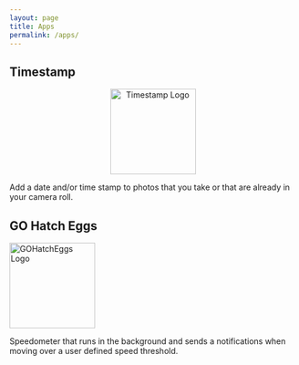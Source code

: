 ```yaml
---
layout: page
title: Apps
permalink: /apps/
---
```


## Timestamp

<p align="center">
<a href="https://marcoc88.github.io/timestamp-landing-page/">
<img src="{{ site.baseurl }}/images/timestamplogo.png" alt="Timestamp Logo" align="center" width="150" height="150"/>
</a>
</p>

Add a date and/or time stamp to photos that you take or that are already in your camera roll.

## GO Hatch Eggs

<a href="https://itunes.apple.com/us/app/go-hatch-eggs/id1160596081?mt=8">
<img src="{{ site.baseurl }}/images/gohatcheggslogo.png" alt="GOHatchEggs Logo" width="150" height="150"/>
</a>

Speedometer that runs in the background and sends a notifications when moving over a user defined speed threshold.

